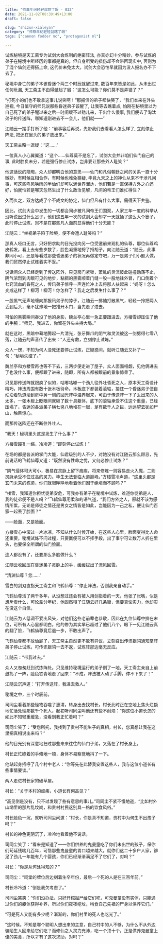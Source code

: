 ```yaml
---
title: "师尊年纪轻轻就瞎了眼 - 032"
date: 2021-11-02T00:30:49+13:00
draft: false

slug: "shizun-xialeyan"
category: "师尊年纪轻轻就瞎了眼"
tags: ["cannon fodder mc", "protagonist ml"]

---
```

试炼秘境是天工斋专为试剑大会炼制的绝密阵法, 亦真亦幻十分精妙，参与试炼的弟子在秘境中所经历的事都是真的，但自身所受的损伤却不会带回现实中, 否则为了混个仙剑还得搭上命, 这代价未免太大，试剑大会恐怕早就因为没人报名办不下去了。

秘境中身亡的弟子本该昏迷个两三个时辰就醒过来, 数百年来皆是如此，从未出过任何纰漏, 天工斋主不由得皱起了眉：“这怎么可能？你们莫不是弄错了？”

“打死小的们也不敢拿这事儿说笑啊！”那报信的弟子都快哭了，“我们本来在外头巡视, 今日值守的师兄说那些昏迷弟子该醒了, 让我等去瞧着点, 怕刚在秘境里以为自己死了的弟子醒过来之后一时间缓不过劲儿来，干出什么傻事, 我们便去了淘汰弟子的传送阵，哪知道刚进去不一会儿，他们就——”

江随云一摆手打断了他：“前事容后再说，先带我们去看看人怎么样了, 立刻停止阵法, 把还在里头的弟子放出来。”

天工斋主略一迟疑：“这……”

一位真人小心翼翼道：“这个……仙尊莫不是忘了，试剑大会并非咱们仙门自己的事, 此时胜负未分，若是强行停止试炼，岂非要让那些外人耻笑？”

他这话说的隐晦，众人却都明白他的意思——仙门和凡俗朝廷之间的关系一直十分微妙，有时候互相合作，有时候也难免猜疑, 毕竟九天之上的神仙从来不干涉凡间事，可这些呼风唤雨的半仙们却可以满世界溜达，他们若是一直保持方外之心还好，怕就怕若是哪天忽然生出了什么政治见解，凡间的帝王们谁扛得住？

久而久之，双方达成了个不成文的协定，仙门但凡有什么大事，需得天下共鉴。

因此，试剑大会中发生的一切都会同步被凡间帝王们围观，人家三年一度的科举从没听说出过什么岔子，他们这五年一次的试剑大会却才一天就捅了这么大个篓子，此时停止试炼，岂不是在那些凡人面前显得他们十分无能？

江随云：“坐视弟子陷于险境，便不会遭人耻笑吗？”

那真人哑口无言，只好把求助的目光投向另一位受邀前来观礼的仙尊，那位仙尊鸡皮鹤发，看上去有些岁数了，脸色凝重地捋了捋胡子，向江随云道：“随云，此事非同小可，还是等看过那些昏迷弟子的状况再做定夺吧，万一是弟子们小题大做，我们贸然停止试炼着实不妥。”

说话间众人已经走到了传送阵外，只见房门紧锁，紊乱的灵流彼此碰撞动荡不止，阴气浓烈到肉眼可见的地步，粘稠的黑雾顺着门缝一股一股地往外冒，门口倒着个七窍流血的昏死之人，传讯弟子惊呼一声连忙冲上去将那人扶起来：“妈呀！怎么变成这样了！柳河！柳河！你怎样了？我走之后发生什么事了？”

一股黑气无声地缠向那报讯弟子的脖子，江随云一拂袖打散黑气，轻轻一拎把两人丢到后头，毫不犹豫地一把推开木门，当先走了进去。

可怕的黑雾瞬间吞没了他的身影，魏兰亭心里一急正要跟进去，方楼雪却压住了他的手腕：“师兄，我进去，你留在外头主持大局。”

就在这时，黑暗中蓦地腾起一片清光，张牙舞爪的阴气和灵流被这一剑劈得七零八落，江随云的声音传了出来：“人还有救，立刻停止试炼。”

众人一愣，不知为何人没死还要停止试炼，正疑惑间，就听江随云又补了一句：“秘境失控了。”

魏兰亭和方楼雪再也等不下去，三两步便走进了屋子，众人面面相觑，见他俩进去了也没什么事，便都跟了进来，随即，所有人都被眼前的景象惊呆了。

只见那传送阵就跟疯了似的，咕嘟咕嘟一个劲儿往外吐昏死之人，原本天工斋设计精巧，阵法周围有数十张木板待命，木板底下都装着滚轴，接住一个昏迷弟子便自动沿着轨道滚到房中另一侧的回光阵中温养起来，可由于传送阵一下子丢出来的人太多，一张木板上眨眼间就砸了数十具躯体，底下的滚轴承受不住这个重量，已经压塌了，昏迷的各派弟子横七竖八地堆在一起，足有数千人之巨，远远望去犹如尸山，触目惊心。

而那传送阵还在不断往外吐人。

“我天！秘境里头这是发生了什么事？”

方楼雪瞳孔一缩，冷冷道：“即刻停止试炼！”

在场的都是各派的掌门大能，仙君级别的人不少，对她没有对江随云那么顾忌，先前说话的飞鹤仙尊又道：“既然没有性命之忧，又何必停止试炼？”

“阴气侵体可大可小，极易在灵脉上留下痼疾，将来修炼一则容易走火入魔，二则灵脉承受不住过高的灵力，毕生无法登临大道巅峰。”方楼雪冷声道，“这里头都是玄门未来的栋梁，你们就眼睁睁地看着他们困于绝境而不顾吗？”

“楼雪，我知道你担忧徒弟安危，可我亦有弟子在秘境中试炼，难道你徒弟是人，我的徒弟便不是人吗？”飞鹤仙尊用柔和的语气道，“我们方外之人，原就不该为感情所累，无论是师徒之情还是男女之情皆是如此，岂能因为一己之私，便让仙门百家一起丢了脸面？”

——脸面，又是脸面。

方楼雪心中滚过一片冰凉，不知从什么时候开始，在这些人心里，脸面变得比人命还重要，秘境试炼不问过程，只要赢便可以不择手段，出了事宁可让数万人折在里头，也要保全所谓的仙门脸面。

连人都没有了，还要那么多脸做什么？

江随云收回压在昏迷弟子灵脉上的手，缓缓拔出了流风回雪。

“清渊仙尊？您……”

雪白的剑刃直指天工斋主和飞鹤仙尊：“停止阵法，否则我亲自动手。”

飞鹤仙尊活了两千多年，从没想过还会有被人用剑指着的一天，他张了张嘴，似是想斥责什么，可论辈分年纪，他固然甩了江随云好几条街，但要真论实力，他却实在没这个自信。

江随云为人低调不爱出风头，对他们这些老前辈也恭敬，因此在九位仙尊中排在末位，可所有人心里都明白，他的修为其实早已超过了他们八个，眼下一见江随云真的翻了脸，飞鹤仙尊竟后退一步，不敢出声了。

飞鹤仙尊都不放仙屁了，天工斋主自然更不敢有异议，立刻召出传讯银鸰通知掌阵弟子停止试炼，可传讯银鸰一去不返，试炼阵那边毫无反应。

江随云：“带我过去。”

众人又匆匆赶到试炼阵处，只见维持秘境运行的弟子倒了一地，天工斋主亲自上前鼓捣了一阵，脸色铁青地走了回来：“不成，阵法被人动了手脚，停不下来了！”

江随云沉声道：“打开传送阵，我进去救人。”

秘境之中，三个时辰前。

司同尘看着那些怪物吞噬了惠清，转身出去找村长，村长此时正在空地上焦头烂额地忙活处理那数千个死人，起初听司同尘叫他还有些不耐烦：“你这位小道长怎的如此不知轻重缓急，没看到我正忙着吗？”

司同尘笑了：“受您所托，我找到了贵村不能生子的真相，村长，您真想让我在这里把真相说出来吗？”

他的目光别有深意地扫过那些来来往往的仙门子弟，又落在了村长身上。

村长正忙碌着的手倏地一顿，身体不易察觉地抖了一下。

他站起身招呼了几个村中老人：“你等先在此替我安置这些人，我与这位小道长有些事情要谈。”

两人走进村长家的破草屋。

村长：“关于本村的顽疾，小道长有何高见？”

“高见倒是没有，只不过发现了些有意思的事儿。”司同尘不紧不慢地道，“比如村外山坳里的那片乱坟岗，和贵村村民这别具一格的饮食风俗。”

村长脸色一沉，就听司同尘问道：“村长，你是真不知道，贵村中为何生不出孩子吗？”

村长的神色更阴沉了，冷冷地看着他不说话。

司同尘笑了：“看来是知道了——你们供养的鬼曼童吃了你们未出世的孩子，保你们苟延残喘几百年，可惜那些鬼曼童的胃口越来越大，就你们这二十多户人家，铆足了劲儿一年能有几个婴孩，你们已经渐渐满足不了它们了，对吗？”

村长：“你是从何处得知的？”

司同尘：“祠堂的牌位后边刻着生卒年份，最后一个死的人是在三百年前。”

村长冷冷道：“倒是我欠考虑了。”

司同尘笑笑：“你们没办法，只好开棺掘尸给它们吃，可鬼曼童没有实体，只能通过你们的躯体获得补养，所以你们夜夜挖坟，啃食自己先祖的尸身以供养它们。”

“可是死人又能有多少呢？渐渐的，你们村里的死人也吃光了。”

“这时候，不知是哪个聪明人想出来的主意，自己村中的人不够，为什么不从外边骗陌生人回来给它们吃？而修仙之人灵力充沛，吃一个顶十个，正是供养鬼曼童上佳的美食，所以才有了这次求助，对吗？”
